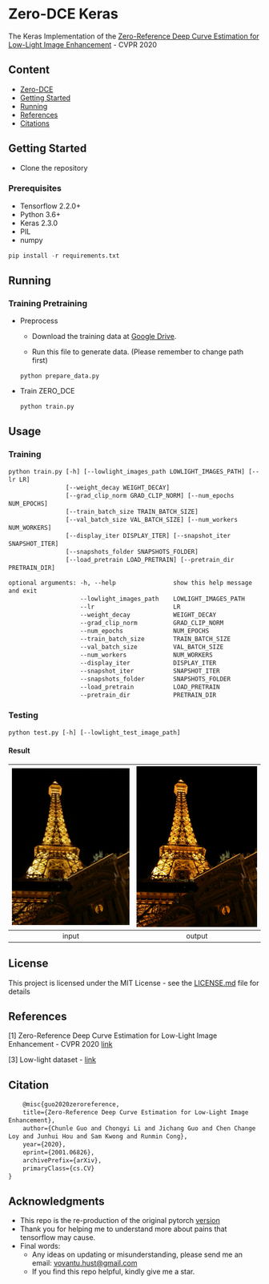 # Zero-DCE Keras
The Keras Implementation of the [Zero-Reference Deep Curve Estimation for Low-Light Image Enhancement](https://openaccess.thecvf.com/content_CVPR_2020/papers/Guo_Zero-Reference_Deep_Curve_Estimation_for_Low-Light_Image_Enhancement_CVPR_2020_paper.pdf) - CVPR 2020
## Content
- [Zero-DCE](#mask-hdr)
- [Getting Started](#getting-tarted)
- [Running](#running)
- [References](#references)
- [Citations](#citation)

## Getting Started

- Clone the repository

### Prerequisites

- Tensorflow 2.2.0+
- Python 3.6+
- Keras 2.3.0
- PIL
- numpy

```python
pip install -r requirements.txt
```

## Running
### Training Pretraining
- Preprocess
    - Download the training data at [Google Drive](https://drive.google.com/file/d/1HiLtYiyT9R7dR9DRTLRlUUrAicC4zzWN/view).

    - Run this file to generate data. (Please remember to change path first)

    ```
    python prepare_data.py
    ```

- Train ZERO_DCE 
    ```
    python train.py
    ```

## Usage
### Training
```
python train.py [-h] [--lowlight_images_path LOWLIGHT_IMAGES_PATH] [--lr LR]
                [--weight_decay WEIGHT_DECAY]
                [--grad_clip_norm GRAD_CLIP_NORM] [--num_epochs NUM_EPOCHS]
                [--train_batch_size TRAIN_BATCH_SIZE]
                [--val_batch_size VAL_BATCH_SIZE] [--num_workers NUM_WORKERS]
                [--display_iter DISPLAY_ITER] [--snapshot_iter SNAPSHOT_ITER]
                [--snapshots_folder SNAPSHOTS_FOLDER]
                [--load_pretrain LOAD_PRETRAIN] [--pretrain_dir PRETRAIN_DIR]
```

```
optional arguments: -h, --help                show this help message and exit
                    --lowlight_images_path    LOWLIGHT_IMAGES_PATH
                    --lr                      LR
                    --weight_decay            WEIGHT_DECAY
                    --grad_clip_norm          GRAD_CLIP_NORM
                    --num_epochs              NUM_EPOCHS
                    --train_batch_size        TRAIN_BATCH_SIZE
                    --val_batch_size          VAL_BATCH_SIZE
                    --num_workers             NUM_WORKERS
                    --display_iter            DISPLAY_ITER
                    --snapshot_iter           SNAPSHOT_ITER
                    --snapshots_folder        SNAPSHOTS_FOLDER
                    --load_pretrain           LOAD_PRETRAIN
                    --pretrain_dir            PRETRAIN_DIR
```

### Testing
```
python test.py [-h] [--lowlight_test_image_path]
```

#### Result
![AudioBlocks](rs/1.jpg) | ![GraphicStock](rs/1_out.png) |
|:---:|:---:|
| input | output |

## License

This project is licensed under the MIT License - see the [LICENSE.md](LICENSE.md) file for details

## References
[1] Zero-Reference Deep Curve Estimation for Low-Light Image Enhancement - CVPR 2020 [link](https://openaccess.thecvf.com/content_CVPR_2020/papers/Guo_Zero-Reference_Deep_Curve_Estimation_for_Low-Light_Image_Enhancement_CVPR_2020_paper.pdf)

[3] Low-light dataset - [link](https://drive.google.com/file/d/1HiLtYiyT9R7dR9DRTLRlUUrAicC4zzWN/view)

## Citation
```
    @misc{guo2020zeroreference,
    title={Zero-Reference Deep Curve Estimation for Low-Light Image Enhancement},
    author={Chunle Guo and Chongyi Li and Jichang Guo and Chen Change Loy and Junhui Hou and Sam Kwong and Runmin Cong},
    year={2020},
    eprint={2001.06826},
    archivePrefix={arXiv},
    primaryClass={cs.CV}
}
```
## Acknowledgments

- This repo is the re-production of the original pytorch [version](https://github.com/Li-Chongyi/Zero-DCE)
- Thank you for helping me to understand more about pains that tensorflow may cause.
- Final words:
    - Any ideas on updating or misunderstanding, please send me an email: <vovantu.hust@gmail.com>
    - If you find this repo helpful, kindly give me a star.

